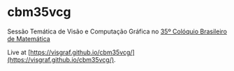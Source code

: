 # cbm35vcg
Sessão Temática de Visão e Computação Gráfica no [35º Colóquio Brasileiro de Matemática](https://impa.br/evento/35o-coloquio-brasileiro-de-matematica/)

Live at [https://visgraf.github.io/cbm35vcg/](https://visgraf.github.io/cbm35vcg/).
